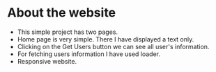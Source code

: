 # About the website
- This simple project has two pages.
- Home page is very simple. There I have displayed a text only.
- Clicking on the Get Users button we can see all user's information.
- For fetching users information I have used loader.
- Responsive website.
